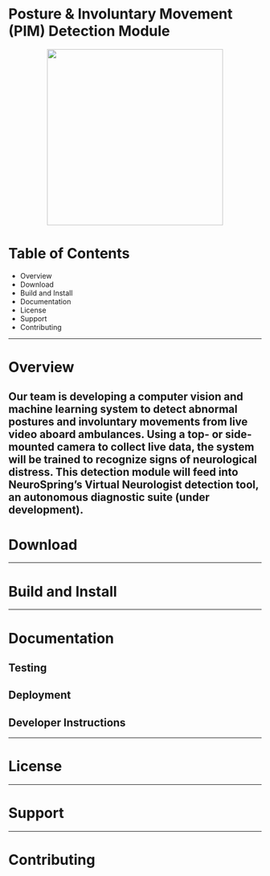 # Posture & Involuntary Movement (PIM) Detection Module
<div align="center">
  <img src="https://github.com/user-attachments/assets/f02eda1f-1769-4865-ad06-d2790e286197" width="350" height="350">
</div>

# Table of Contents
- Overview
- Download
- Build and Install
- Documentation
- License
- Support
- Contributing
--- 
# Overview
Our team is developing a computer vision and machine learning system to detect abnormal postures and involuntary movements from live video aboard ambulances. Using a top- or side-mounted camera to collect live data, the system will be trained to recognize signs of neurological distress. This detection module will feed into NeuroSpring’s Virtual Neurologist detection tool, an autonomous diagnostic suite (under development).
--- 
# Download

--- 
# Build and Install

--- 
# Documentation
## Testing
## Deployment
## Developer Instructions
--- 
# License

--- 
# Support

--- 
# Contributing
